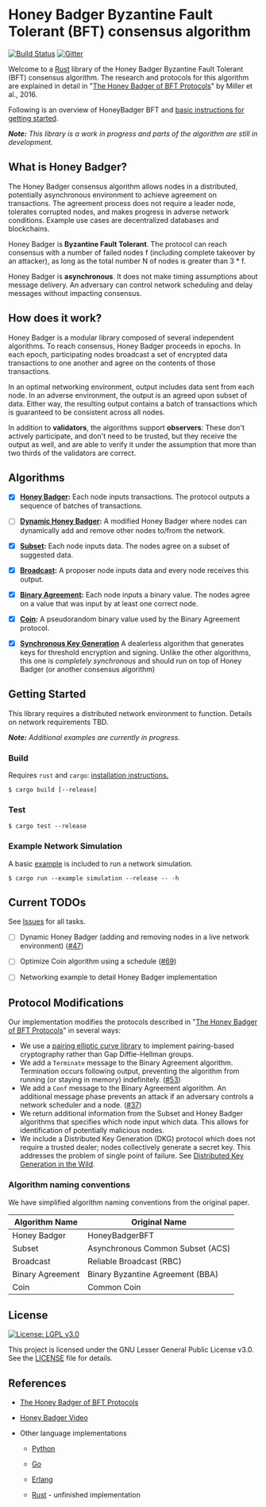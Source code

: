 # Honey Badger Byzantine Fault Tolerant (BFT) consensus algorithm

[![Build Status](https://travis-ci.com/poanetwork/hbbft.svg?branch=master)](https://travis-ci.com/poanetwork/hbbft) 
[![Gitter](https://badges.gitter.im/poanetwork/hbbft.svg)](https://gitter.im/poanetwork/hbbft?utm_source=badge&utm_medium=badge&utm_campaign=pr-badge)

Welcome to a [Rust](https://www.rust-lang.org/en-US/) library of the Honey Badger Byzantine Fault Tolerant (BFT) consensus algorithm. The research and protocols for this algorithm are explained in detail in "[The Honey Badger of BFT Protocols](https://eprint.iacr.org/2016/199.pdf)" by Miller et al., 2016.

Following is an overview of HoneyBadger BFT and [basic instructions for getting started](#getting-started). 

_**Note:** This library is a work in progress and parts of the algorithm are still in development._

## What is Honey Badger?
The Honey Badger consensus algorithm allows nodes in a distributed, potentially asynchronous environment to achieve agreement on transactions. The agreement process does not require a leader node, tolerates corrupted nodes, and makes progress in adverse network conditions. Example use cases are decentralized databases and blockchains.

Honey Badger is **Byzantine Fault Tolerant**. The protocol can reach consensus with a number of failed nodes f (including complete takeover by an attacker), as long as the total number N of nodes is greater than 3 * f.

Honey Badger is **asynchronous**.  It does not make timing assumptions about message delivery. An adversary can control network scheduling and delay messages without impacting consensus.

## How does it work?
Honey Badger is a modular library composed of several independent algorithms.  To reach consensus, Honey Badger proceeds in epochs. In each epoch, participating nodes broadcast a set of encrypted data transactions to one another and agree on the contents of those transactions. 

In an optimal networking environment, output includes data sent from each node. In an adverse environment, the output is an agreed upon subset of data. Either way, the resulting output contains a batch of transactions which is guaranteed to be consistent across all nodes.  

In addition to **validators**, the algorithms support **observers**: These don't actively participate, and don't need to be trusted, but they receive the output as well, and are able to verify it under the assumption that more than two thirds of the validators are correct.

## Algorithms

- [x] **[Honey Badger](https://github.com/poanetwork/hbbft/blob/master/src/honey_badger.rs):** Each node inputs transactions. The protocol outputs a sequence of batches of transactions.

- [ ] **[Dynamic Honey Badger](https://github.com/poanetwork/hbbft/blob/master/src/dynamic_honey_badger.rs):** A modified Honey Badger where nodes can dynamically add and remove other nodes to/from the network.

- [x] **[Subset](https://github.com/poanetwork/hbbft/blob/master/src/common_subset.rs):** Each node inputs data. The nodes agree on a subset of suggested data. 

- [x] **[Broadcast](https://github.com/poanetwork/hbbft/blob/master/src/broadcast.rs):** A proposer node inputs data and every node receives this output.

- [x] **[Binary Agreement](https://github.com/poanetwork/hbbft/blob/master/src/agreement/mod.rs):** Each node inputs a binary value. The nodes agree on a value that was input by at least one correct node. 

- [x] **[Coin](https://github.com/poanetwork/hbbft/blob/master/src/common_coin.rs):** A pseudorandom binary value used by the Binary Agreement protocol.

- [x] **[Synchronous Key Generation](https://github.com/poanetwork/hbbft/blob/master/src/sync_key_gen.rs)** A dealerless algorithm that generates keys for threshold encryption and signing. Unlike the other algorithms, this one is _completely synchronous_ and should run on top of Honey Badger (or another consensus algorithm)

## Getting Started

This library requires a distributed network environment to function. Details on network requirements TBD. 

_**Note:** Additional examples are currently in progress._

### Build

Requires `rust` and `cargo`: [installation instructions.](https://www.rust-lang.org/en-US/install.html)

```
$ cargo build [--release]
```

### Test

```
$ cargo test --release
```

### Example Network Simulation

A basic [example](https://github.com/poanetwork/hbbft/blob/master/examples/README.md) is included to run a network simulation.

```
$ cargo run --example simulation --release -- -h
```

## Current TODOs

See [Issues](https://github.com/poanetwork/hbbft/issues) for all tasks.

- [ ] Dynamic Honey Badger (adding and removing nodes in a live network environment) ([#47](https://github.com/poanetwork/hbbft/issues/47#issuecomment-394640406))

- [ ] Optimize Coin algorithm using a schedule ([#69](https://github.com/poanetwork/hbbft/issues/69))

- [ ] Networking example to detail Honey Badger implementation

## Protocol Modifications

Our implementation modifies the protocols described in "[The Honey Badger of BFT Protocols](https://eprint.iacr.org/2016/199.pdf)" in several ways:
*  We use a [pairing elliptic curve library](https://github.com/ebfull/pairing) to implement pairing-based cryptography rather than Gap Diffie-Hellman groups. 
* We add a `Terminate` message to the Binary Agreement algorithm. Termination occurs following output, preventing the algorithm from running (or staying in memory) indefinitely. ([#53](https://github.com/poanetwork/hbbft/issues/55))
*  We add a `Conf` message to the Binary Agreement algorithm. An additional message phase prevents an attack if an adversary controls a network scheduler and a node. ([#37](https://github.com/poanetwork/hbbft/issues/37))
*  We return additional information from the Subset and Honey Badger algorithms that specifies which node input which data. This allows for identification of potentially malicious nodes.
* We include a Distributed Key Generation (DKG) protocol which does not require a trusted dealer; nodes collectively generate a secret key. This addresses the problem of single point of failure. See [Distributed Key Generation in the Wild](https://eprint.iacr.org/2012/377.pdf).

### Algorithm naming conventions  

We have simplified algorithm naming conventions from the original paper.

|  Algorithm Name  | Original Name                    | 
| ---------------- | -------------------------------- | 
| Honey Badger     | HoneyBadgerBFT                   | 
| Subset           | Asynchronous Common Subset (ACS) |  
| Broadcast        | Reliable Broadcast (RBC)         |  
| Binary Agreement | Binary Byzantine Agreement (BBA) |  
| Coin             | Common Coin                      |  


## License

[![License: LGPL v3.0](https://img.shields.io/badge/License-LGPL%20v3-blue.svg)](https://www.gnu.org/licenses/lgpl-3.0)

This project is licensed under the GNU Lesser General Public License v3.0. See the [LICENSE](LICENSE) file for details.

## References

* [The Honey Badger of BFT Protocols](https://eprint.iacr.org/2016/199.pdf)

* [Honey Badger Video](https://www.youtube.com/watch?v=Qone4j1hCt8)

* Other language implementations

  * [Python](https://github.com/amiller/HoneyBadgerBFT)

  * [Go](https://github.com/anthdm/hbbft)

  * [Erlang](https://github.com/helium/erlang-hbbft)

  * [Rust](https://github.com/rphmeier/honeybadger) - unfinished implementation
